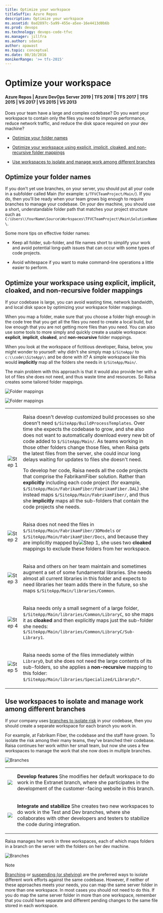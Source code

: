 ```yaml
---
title: Optimize your workspace
titleSuffix: Azure Repos
description: Optimize your workspace
ms.assetid: 0ad2897c-5a99-455e-a5ee-16e4413d0b6b
ms.prod: devops
ms.technology: devops-code-tfvc
ms.manager: jillfra
ms.author: sdanie
author: apawast
ms.topic: conceptual
ms.date: 08/10/2016
monikerRange: '>= tfs-2015'
---
```



# Optimize your workspace

#### Azure Repos | Azure DevOps Server 2019 | TFS 2018 | TFS 2017 | TFS 2015 | VS 2017 | VS 2015 | VS 2013

Does your team have a large and complex codebase? Do you want your workspace to contain only the files you need to improve performance, reduce network traffic, and reduce the disk space required on your dev machine?

-   [Optimize your folder names](optimize-your-workspace.md#folder_name)

-   [Optimize your workspace using explicit, implicit, cloaked, and non-recursive folder mappings](optimize-your-workspace.md#mappings)

-   [Use workspaces to isolate and manage work among different branches](optimize-your-workspace.md#isolate)

<a name="folder_name"></a>

## Optimize your folder names

If you don't yet use branches, on your server, you should put all your code in a subfolder called Main (for example: `$/TFVCTeamProject/Main/`). If you do, then you'll be ready when your team grows big enough to require branches to manage your codebase. On your dev machine, you should use a short, understandable folder path that matches your project structure such as `C:\Users\\YourName\Source\Workspaces\TFVCTeamProject\Main\SolutionName\`.

Some more tips on effective folder names:

-   Keep all folder, sub-folder, and file names short to simplify your work and avoid potential long-path issues that can occur with some types of code projects.

-   Avoid whitespace if you want to make command-line operations a little easier to perform.

<a name="mappings"></a>

## Optimize your workspace using explicit, implicit, cloaked, and non-recursive folder mappings

If your codebase is large, you can avoid wasting time, network bandwidth, and local disk space by optimizing your workspace folder mappings.

When you map a folder, make sure that you choose a folder high enough in the code tree that you get all the files you need to create a local build, but low enough that you are not getting more files than you need. You can also use some tools to more simply and quickly create a usable workspace: **explicit**, **implicit**, **cloaked**, and **non-recursive** folder mappings.

When you look at the workspace of fictitious developer, Raisa, below, you might wonder to yourself: why didn't she simply map `$/SiteApp/` to `c:\\code\\SiteApp\\` and be done with it? A simple workspace like this would **implicitly** map all the folders she needs in `$/SiteApp/Main/`.

The main problem with this approach is that it would also provide her with a lot of files she does not need, and thus waste time and resources. So Raisa creates some tailored folder mappings.

![Folder mappings](_img/optimize-your-workspace/IC720115.png)

![Folder mappings](_img/optimize-your-workspace/IC720116.png)

<table><tbody>
<tr>
	<td><p><img src="_img/optimize-your-workspace/IC756627.png" title="Step 1" alt="Step 1" /></p></td>
    <td><p>Raisa doesn&#39;t develop customized build processes so she doesn&#39;t need <code>$/SiteApp/BuildProcessTemplates</code>. Over time she expects the codebase to grow, and she also does not want to automatically download every new bit of code added to <code>$/SiteApp/Main/</code>. As teams working in those other folders change those files, when Raisa gets the latest files from the server, she could incur long delays waiting for updates to files she doesn&#39;t need.</p><p>To develop her code, Raisa needs all the code projects that comprise the FabrikamFiber solution. Rather than <strong>explicitly</strong> including each code project (for example, <code>$/SiteApp/Main/FabrikamFiber/FabrikamFiber.DAL</code>) she instead maps <code>$/SiteApp/Main/FabrikamFiber/</code>, and thus she <strong>implicitly</strong> maps all the sub-folders that contain the code projects she needs.</p></td></tr>
<tr>
	<td><p><img src="_img/optimize-your-workspace/IC646325.png" title="Step 2" alt="Step 2" /></p></td>
    <td><p>Raisa does not need the files in <code>$/SiteApp/Main/FabrikamFiber/3DModels</code> or <code>$/SiteApp/Main/FabrikamFiber/Docs</code>, and because they are implicitly mapped by<img src="_img/optimize-your-workspace/IC756627.png" title="Step 1" alt="Step 1" />, she uses two <strong>cloaked</strong> mappings to exclude these folders from her workspace.</p></td></tr>
<tr>
	<td><p><img src="_img/optimize-your-workspace/IC646326.png" title="Step 3" alt="Step 3" /></p></td>
    <td><p>Raisa and others on her team maintain and sometimes augment a set of some fundamental libraries. She needs almost all current libraries in this folder and expects to need libraries her team adds there in the future, so she maps <code>$/SiteApp/Main/libraries/Common</code>.</p></td></tr>
<tr>
	<td><p><img src="_img/optimize-your-workspace/IC646327.png" title="Step 4" alt="Step 4" /></p></td>
    <td><p>Raisa needs only a small segment of a large folder, <code>$/SiteApp/Main/libraries/Common/LibraryC</code>, so she maps it as <strong>cloaked</strong> and then explicitly maps just the sub-folder she needs: <code>$/SiteApp/Main/libraries/Common/LibraryC/Sub-Library1</code>.</p></td></tr>
<tr>
	<td><p><img src="_img/optimize-your-workspace/IC646328.png" title="Step 5" alt="Step 5" /></p></td>
    <td><p>Raisa needs some of the files immediately within <code>LibraryD</code>, but she does not need the large contents of its sub-folders, so she applies a <strong>non-recursive</strong> mapping to this folder: <code>$/SiteApp/Main/libraries/Specialized/LibraryD/*</code>.</p></td></tr></tbody>
</table>

<a name="isolate"></a>

## Use workspaces to isolate and manage work among different branches

If your company uses [branches to isolate risk](use-branches-isolate-risk-team-foundation-version-control.md) in your codebase, then you should create a separate workspace for each branch you work in.

For example, at Fabrikam Fiber, the codebase and the staff have grown. To isolate the risk among their many teams, they've branched their codebase. Raisa continues her work within her small team, but now she uses a few workspaces to manage the work that she now does in multiple branches.

![Branches](_img/optimize-your-workspace/IC578257.png)

<table><tbody>
<tr>
	<td><p><img src="_img/optimize-your-workspace/IC756627.png"/></p></td>
	<td><p><strong>Develop features</strong> She modifies her default workspace to do work in the Extranet branch, where she participates in the development of the customer-facing website in this branch.</p></td></tr>
<tr>
	<td><p><img src="_img/optimize-your-workspace/IC646325.png"/></p></td>
	<td><p><strong>Integrate and stabilize</strong> She creates two new workspaces to do work in the Test and Dev branches, where she collaborates with other developers and testers to stabilize the code during integration.</p></td></tr></tbody>
</table>

Raisa manages her work in three workspaces, each of which maps folders in a branch on the server with the folders on her dev machine.

![Branches](_img/optimize-your-workspace/IC720117.png)

> [!NOTE]
> [Branching](use-branches-isolate-risk-team-foundation-version-control.md) or [suspending (or shelving)](suspend-your-work-manage-your-shelvesets.md) are the preferred ways to isolate different work efforts against the same codebase. However, if neither of these approaches meets your needs, you can map the same server folder in more than one workspace. In most cases you should not need to do this. If you do map the same server folder in more than one workspace, remember that you could have separate and different pending changes to the same file stored in each workspace.
